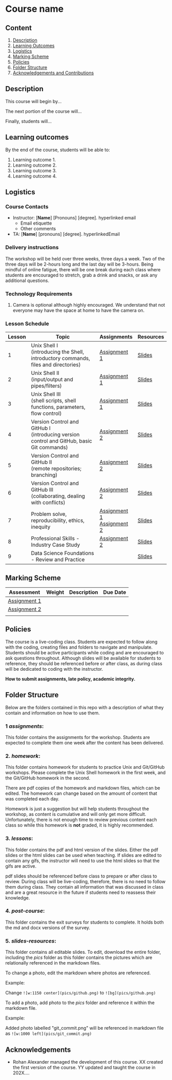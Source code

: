 # Course name

## Content

1. [Description](https://github.com/rachaellam/dsi-workshop#description)
2. [Learning Outcomes](https://github.com/rachaellam/dsi-workshop#learning-outcomes)
3. [Logistics](https://github.com/rachaellam/dsi-workshop#logistics)
4. [Marking Scheme](https://github.com/rachaellam/dsi-workshop#marking-scheme)
5. [Policies](https://github.com/rachaellam/dsi-workshop#policies)
6. [Folder Structure](https://github.com/rachaellam/dsi-workshop#folder-structure)
7. [Acknowledgements and Contributions](https://github.com/rachaellam/dsi-workshop#acknowledgements-and-contributions)

## Description

This course will begin by...

The next portion of the course will...

Finally, students will...

## Learning outcomes

By the end of the course, students will be able to:

1. Learning outcome 1.
2. Learning outcome 2.
3. Learning outcome 3.
4. Learning outcome 4.

## Logistics

### Course Contacts
* Instructor: [**Name**] [Pronouns] [degree]. hyperlinked email
  * Email etiquette
  * Other comments 
* TA: [**Name**] [pronouns] [degree]. hyperlinkedEmail

### Delivery instructions

The workshop will be held over three weeks, three days a week. Two of the three days will be 2-hours long and the last day will be 3-hours. Being mindful of online fatigue, there will be one break during each class where students are encouraged to stretch, grab a drink and snacks, or ask any additional questions.

### Technology Requirements
1. Camera is optional although highly encouraged. We understand that not everyone may have the space at home to have the camera on.


### Lesson Schedule
| Lesson | Topic                                                                                        | Assignments      | Resources  |
|--------|----------------------------------------------------------------------------------------------|------------------|------------|
| 1      | Unix Shell I <br>(introducing the Shell, introductory commands, files and directories)       | [Assignment 1]() | [Slides]() |
| 2      | Unix Shell II<br>(input/output and pipes/filters)                                            | [Assignment 1]() | [Slides]() |
| 3      | Unix Shell III<br>(shell scripts, shell functions, parameters, flow control)                 | [Assignment 1]() | [Slides]() |
| 4      | Version Control and GitHub I<br>(introducing version control and GitHub, basic Git commands) | [Assignment 2]() | [Slides]() |
| 5      | Version Control and GitHub II<br>(remote repositories; branching)                            | [Assignment 2]() | [Slides]() |
| 6      | Version Control and GitHub III <br>(collaborating, dealing with conflicts)                   | [Assignment 2]() | [Slides]() |
| 7      | Problem solve, reproducibility, ethics, inequity                                             | [Assignment 1]() <br> [Assignment 2]() | [Slides]() |
| 8      | Professional Skills - Industry Case Study                                                    | [Assignment 2]() | [Slides]() |
| 9      | Data Science Foundations - Review and Practice                                               |                  | [Slides]() |

## Marking Scheme
| Assessment       | Weight | Description | Due Date |
|------------------|--------|-------------|----------|
| [Assignment 1]() |        |             |          |
| [Assignment 2]() |        |             |          |
|                  |        |             |          |

## Policies
The course is a live-coding class. Students are expected to follow along with the coding, creating files and folders to navigate and manipulate. Students should be active participants while coding and are encouraged to ask questions throughout. Although slides will be available for students to reference, they should be referenced before or after class, as during class will be dedicated to coding with the instructor.

**How to submit assignments, late policy, academic integrity.**

## Folder Structure
Below are the folders contained in this repo with a description of what they contain and information on how to use them.

### 1 *assignments*:
This folder contains the assignments for the workshop. Students are expected to complete them one week after the content has been delivered.

### 2. *homework*:
This folder contains homework for students to practice Unix and Git/GitHub workshops. Please complete the Unix Shell homework in the first week, and the Git/GitHub homework in the second.

There are pdf copies of the homework and markdown files, which can be edited. The homework can change based on the amount of content that was completed each day.

Homework is just a suggestion but will help students throughout the workshop, as content is cumulative and will only get more difficult. Unfortunately, there is not enough time to review previous content each class so while this homework is **not** graded, it is highly recommended.

### 3. *lessons*:
This folder contains the pdf and html version of the slides. Either the pdf slides or the html slides can be used when teaching. If slides are edited to contain any gifs, the instructor will need to use the html slides so that the gifs are active.

pdf slides should be referenced before class to prepare or after class to review. During class will be live-coding, therefore, there is no need to follow them during class. They contain all information that was discussed in class and are a great resource in the future if students need to reassess their knowledge.

### 4. *post-course*:
This folder contains the exit surveys for students to complete. It holds both the md and docx versions of the survey.

### 5. *slides-resources*:
This folder contains all editable slides. To edit, download the entire folder, including the *pics* folder as this folder contains the pictures which are relationally referenced in the markdown files.

To change a photo, edit the markdown where photos are referenced.

Example: 

Change `![w:1150 center](pics/github.png)` to `![bg](pics/github.png)`

To add a photo, add photo to the *pics* folder and reference it within the markdown file.

Example:

Added photo labelled "git_commit.png" will be referenced in markdown file as `![w:1000 left](pics/git_commit.png)`

## Acknowledgements

- Rohan Alexander managed the development of this course. XX created the first version of the course. YY updated and taught the course in 202X....
